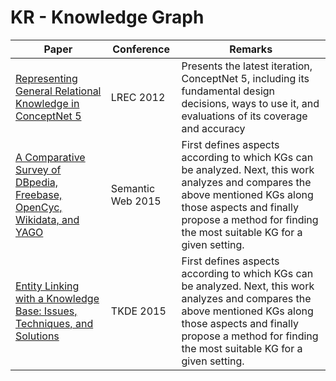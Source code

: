 # KR - Knowledge Graph
|Paper|Conference|Remarks
|--|--|--|
|[Representing General Relational Knowledge in ConceptNet 5](http://www.lrec-conf.org/proceedings/lrec2012/pdf/1072_Paper.pdf)|LREC 2012|Presents the latest iteration, ConceptNet 5, including its fundamental design decisions, ways to use it, and evaluations of its coverage and accuracy|
|[A Comparative Survey of DBpedia, Freebase, OpenCyc, Wikidata, and YAGO](http://www.semantic-web-journal.net/system/files/swj1141.pdf)|Semantic Web 2015|First defines aspects according to which KGs can be analyzed. Next, this work analyzes and compares the above mentioned KGs along those aspects and finally propose a method for finding the most suitable KG for a given setting.|
|[Entity Linking with a Knowledge Base: Issues, Techniques, and Solutions](http://dbgroup.cs.tsinghua.edu.cn/wangjy/papers/TKDE14-entitylinking.pdf)|TKDE 2015|First defines aspects according to which KGs can be analyzed. Next, this work analyzes and compares the above mentioned KGs along those aspects and finally propose a method for finding the most suitable KG for a given setting.|
<!--stackedit_data:
eyJoaXN0b3J5IjpbLTE2NDQ1NTIzNjRdfQ==
-->